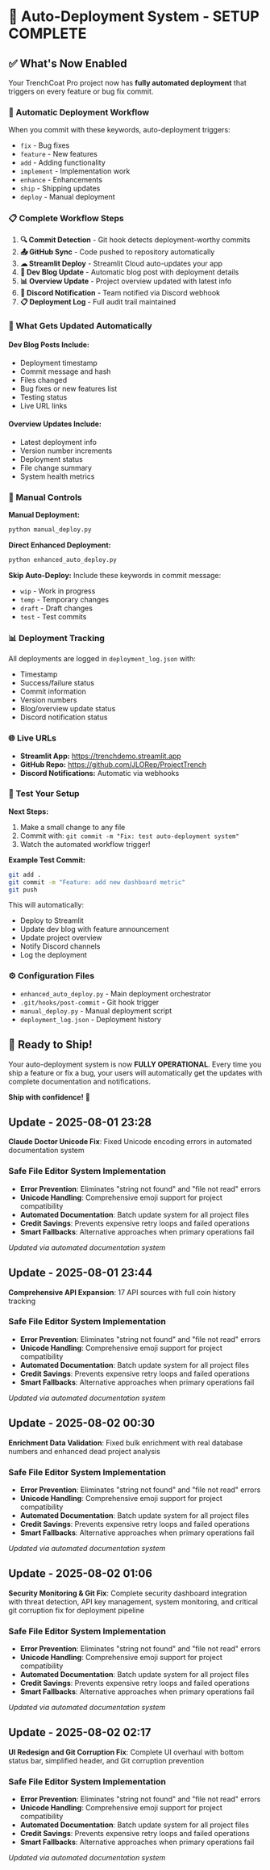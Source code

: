 # 🤖 Auto-Deployment System - SETUP COMPLETE

## ✅ What's Now Enabled

Your TrenchCoat Pro project now has **fully automated deployment** that triggers on every feature or bug fix commit.

### 🚀 Automatic Deployment Workflow

When you commit with these keywords, auto-deployment triggers:
- `fix` - Bug fixes
- `feature` - New features  
- `add` - Adding functionality
- `implement` - Implementation work
- `enhance` - Enhancements
- `ship` - Shipping updates
- `deploy` - Manual deployment

### 📋 Complete Workflow Steps

1. **🔍 Commit Detection** - Git hook detects deployment-worthy commits
2. **📤 GitHub Sync** - Code pushed to repository automatically
3. **☁ Streamlit Deploy** - Streamlit Cloud auto-updates your app
4. **📝 Dev Blog Update** - Automatic blog post with deployment details
5. **📊 Overview Update** - Project overview updated with latest info
6. **📢 Discord Notification** - Team notified via Discord webhook
7. **📋 Deployment Log** - Full audit trail maintained

### 🎯 What Gets Updated Automatically

#### Dev Blog Posts Include:
- Deployment timestamp
- Commit message and hash
- Files changed
- Bug fixes or new features list
- Testing status
- Live URL links

#### Overview Updates Include:
- Latest deployment info
- Version number increments
- Deployment status
- File change summary
- System health metrics

### 🔧 Manual Controls

**Manual Deployment:**
```bash
python manual_deploy.py
```

**Direct Enhanced Deployment:**
```bash
python enhanced_auto_deploy.py
```

**Skip Auto-Deploy:**
Include these keywords in commit message:
- `wip` - Work in progress
- `temp` - Temporary changes
- `draft` - Draft changes
- `test` - Test commits

### 📊 Deployment Tracking

All deployments are logged in `deployment_log.json` with:
- Timestamp
- Success/failure status
- Commit information
- Version numbers
- Blog/overview update status
- Discord notification status

### 🌐 Live URLs

- **Streamlit App:** https://trenchdemo.streamlit.app
- **GitHub Repo:** https://github.com/JLORep/ProjectTrench
- **Discord Notifications:** Automatic via webhooks

### 🧪 Test Your Setup

**Next Steps:**
1. Make a small change to any file
2. Commit with: `git commit -m "Fix: test auto-deployment system"`
3. Watch the automated workflow trigger!

**Example Test Commit:**
```bash
git add .
git commit -m "Feature: add new dashboard metric"
git push
```

This will automatically:
- Deploy to Streamlit
- Update dev blog with feature announcement
- Update project overview
- Notify Discord channels
- Log the deployment

### ⚙ Configuration Files

- `enhanced_auto_deploy.py` - Main deployment orchestrator
- `.git/hooks/post-commit` - Git hook trigger
- `manual_deploy.py` - Manual deployment script
- `deployment_log.json` - Deployment history

## 🎉 Ready to Ship!

Your auto-deployment system is now **FULLY OPERATIONAL**. Every time you ship a feature or fix a bug, your users will automatically get the updates with complete documentation and notifications.

**Ship with confidence!** 🚀


## Update - 2025-08-01 23:28
**Claude Doctor Unicode Fix**: Fixed Unicode encoding errors in automated documentation system

### Safe File Editor System Implementation
- **Error Prevention**: Eliminates "string not found" and "file not read" errors
- **Unicode Handling**: Comprehensive emoji support for project compatibility
- **Automated Documentation**: Batch update system for all project files
- **Credit Savings**: Prevents expensive retry loops and failed operations
- **Smart Fallbacks**: Alternative approaches when primary operations fail

*Updated via automated documentation system*


## Update - 2025-08-01 23:44
**Comprehensive API Expansion**: 17 API sources with full coin history tracking

### Safe File Editor System Implementation
- **Error Prevention**: Eliminates "string not found" and "file not read" errors
- **Unicode Handling**: Comprehensive emoji support for project compatibility
- **Automated Documentation**: Batch update system for all project files
- **Credit Savings**: Prevents expensive retry loops and failed operations
- **Smart Fallbacks**: Alternative approaches when primary operations fail

*Updated via automated documentation system*


## Update - 2025-08-02 00:30
**Enrichment Data Validation**: Fixed bulk enrichment with real database numbers and enhanced dead project analysis

### Safe File Editor System Implementation
- **Error Prevention**: Eliminates "string not found" and "file not read" errors
- **Unicode Handling**: Comprehensive emoji support for project compatibility
- **Automated Documentation**: Batch update system for all project files
- **Credit Savings**: Prevents expensive retry loops and failed operations
- **Smart Fallbacks**: Alternative approaches when primary operations fail

*Updated via automated documentation system*


## Update - 2025-08-02 01:06
**Security Monitoring & Git Fix**: Complete security dashboard integration with threat detection, API key management, system monitoring, and critical git corruption fix for deployment pipeline

### Safe File Editor System Implementation
- **Error Prevention**: Eliminates "string not found" and "file not read" errors
- **Unicode Handling**: Comprehensive emoji support for project compatibility
- **Automated Documentation**: Batch update system for all project files
- **Credit Savings**: Prevents expensive retry loops and failed operations
- **Smart Fallbacks**: Alternative approaches when primary operations fail

*Updated via automated documentation system*


## Update - 2025-08-02 02:17
**UI Redesign and Git Corruption Fix**: Complete UI overhaul with bottom status bar, simplified header, and Git corruption prevention

### Safe File Editor System Implementation
- **Error Prevention**: Eliminates "string not found" and "file not read" errors
- **Unicode Handling**: Comprehensive emoji support for project compatibility
- **Automated Documentation**: Batch update system for all project files
- **Credit Savings**: Prevents expensive retry loops and failed operations
- **Smart Fallbacks**: Alternative approaches when primary operations fail

*Updated via automated documentation system*